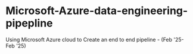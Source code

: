 # Microsoft-Azure-data-engineering-pipepline
Using Microsoft Azure cloud to Create an end to end pipeline - (Feb '25- Feb '25)
